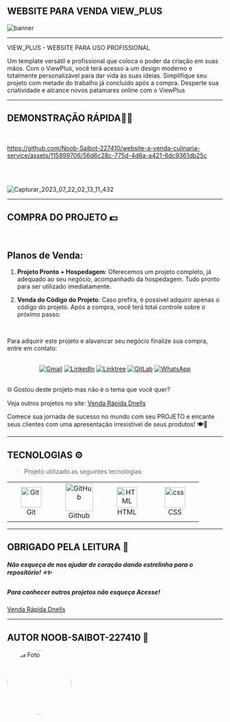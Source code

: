 ## **WEBSITE PARA VENDA VIEW_PLUS**

![banner](https://github.com/Noob-Saibot-227410/website-a-venda-culinaria-service/assets/115899706/066a4325-af70-427e-9084-b893b4e6708e)


<hr>

VIEW_PLUS - WEBSITE PARA USO PROFISSIONAL

Um template versátil e profissional que coloca o poder da criação em suas mãos. Com o ViewPlus, você terá acesso a um design moderno e totalmente personalizável para dar vida às suas ideias. Simplifique seu projeto com metade do trabalho já concluído após a compra. Desperte sua criatividade e alcance novos patamares online com o ViewPlus

<hr>

## **DEMONSTRAÇÃO RÁPIDA**🍹🍲 

<br>

https://github.com/Noob-Saibot-227410/website-a-venda-culinaria-service/assets/115899706/56d6c28c-775d-4d6a-a421-6dc9361db25c


<br>

<br>

![Capturar_2023_07_22_02_13_11_432](https://github.com/Noob-Saibot-227410/website-a-venda-culinaria-service/assets/115899706/ad2e461e-455a-4c82-aaa0-83ba1d17c4db)


<hr>

## COMPRA DO PROJETO 💵

<br>

## Planos de Venda:

1. **Projeto Pronto + Hospedagem**: Oferecemos um projeto completo, já adequado ao seu negócio, acompanhado da hospedagem. Tudo pronto para ser utilizado imediatamente.

2. **Venda do Código do Projeto**: Caso prefira, é possível adquirir apenas o código do projeto. Após a compra, você terá total controle sobre o próximo passo.

<br>

Para adquirir este projeto e alavancar seu negócio finalize sua compra, entre em contato: 

<br>

<div align="center">
  <a href="mailto:devops.davi@gmail.com" target="_blank"><img src="https://img.shields.io/badge/-Gmail-%23333?style=for-the-badge&logo=gmail&logoColor=white" alt="Gmail"></a>
  <a href="https://www.linkedin.com/in/davi-santos-cardoso-da-silva-b4678524a/" target="_blank"><img src="https://img.shields.io/badge/-LinkedIn-%230077B5?style=for-the-badge&logo=linkedin&logoColor=white" alt="LinkedIn"></a>
  <a href="https://linktr.ee/devops_davi" target="_blank"><img src="https://img.shields.io/badge/-Linktree-%23FF5722?style=for-the-badge" alt="Linktree"></a>
  <a href="https://gitlab.com/Noob-Saibot-227410" target="_blank"><img src="https://img.shields.io/badge/-GitLab-%23FCA121?style=for-the-badge&logo=gitlab&logoColor=white" alt="GitLab"></a>
  <a href="https://wa.me/5511976161682?text=Olá,%20estou%20entrando%20em%20contato%20através%20do%20GitHub." target="_blank"><img src="https://img.shields.io/badge/-WhatsApp-%232CA5E0?style=for-the-badge&logo=whatsapp&logoColor=white" alt="WhatsApp"></a>
</div>


<br>

🌐 Gostou deste projeto mas não é o tema que você quer?

<p> Veja outros projetos no site: <a href = https://venda-rapida-dnells.web.app/ target="_blank"> Venda Rápida Dnells</a> <p>

Comece sua jornada de sucesso no mundo com seu PROJETO e encante seus clientes com uma apresentação irresistível de seus produtos! 🍽️🎉

<hr>

## TECNOLOGIAS ⚙️

> Projeto utilizado as seguintes tecnologias:

<table>
  <tr>
    <td align="center" width="96">
        <img src="https://user-images.githubusercontent.com/25181517/192108372-f71d70ac-7ae6-4c0d-8395-51d8870c2ef0.png" width="48" height="48" alt="Git" />
      <br>Git
    </td>
    <td align="center" width="96">
        <img src="https://techstack-generator.vercel.app/github-icon.svg" width="65" height="65" alt="GitHub" />
      <br>Github
    </td>
      <td align="center"  width="96">
        <img src="https://skillicons.dev/icons?i=html" width="48" height="48" alt="HTML" />
      <br>HTML
    </td>
    <td align="center" width="96">
        <img src="https://skillicons.dev/icons?i=css" width="48" height="48" alt="css" />
      <br>CSS
    </td>
  </tr>
 <tr>
 </tr>
</table>
 
 <hr>

## OBRIGADO PELA LEITURA 📒

##### Não esqueça de nos ajudar de coração dando estrelinha para o repositório! ⭐✨

##### Para conhecer outros projetos não esqueça Acesse!

<a href = https://venda-rapida-dnells.web.app/ target="_blank"> Venda Rápida Dnells</a>

<hr>

## AUTOR NOOB-SAIBOT-227410 📒

<div style="width: 150px; height: 150px; border-radius: 50%; overflow: hidden;">
  <img src="https://github.com/Noob-Saibot-227410/ProgDev/assets/115899706/79d2c073-9f0d-470e-bfa5-0b0642c1ef9a.png" alt="Sua Foto" style="width: 100%; height: 100%; object-fit: cover;">
</div>
